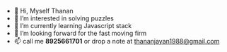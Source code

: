 - 👋 Hi, Myself Thanan
- 👀 I’m interested in solving puzzles
- 🌱 I’m currently learning Javascript stack
- 💞️ I’m looking forward for the fast moving firm
- 📫 call me <b>8925661701</b> or drop a note at thananjayan1988@gmail.com

<!---
thananauto/thananauto is a ✨ special ✨ repository because its `README.md` (this file) appears on your GitHub profile.
You can click the Preview link to take a look at your changes.
--->

